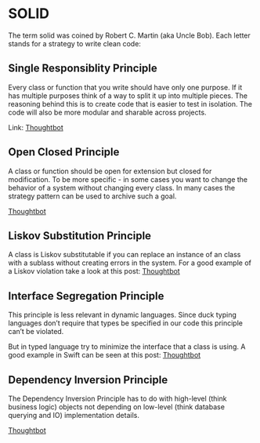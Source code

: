 # SOLID

The term solid was coined by Robert C. Martin (aka Uncle Bob). Each letter stands for a strategy to write clean code:

## Single Responsiblity Principle

Every class or function that you write should have only one purpose. If it has multiple purposes think of a way to split it up into multiple pieces. The reasoning behind this is to create code that is easier to test in isolation. The code will also be more modular and sharable across projects.

Link: [Thoughtbot](https://robots.thoughtbot.com/back-to-basics-solid)

## Open Closed Principle

A class or function should be open for extension but closed for modification. To be more specific - in some cases you want to change the behavior of a system without changing every class. In many cases the strategy pattern can be used to archive such a goal.

[Thoughtbot](https://robots.thoughtbot.com/back-to-basics-solid)

## Liskov Substitution Principle

A class is Liskov substitutable if you can replace an instance of an class with a sublass without creating errors in the system. For a good example of a Liskov violation take a look at this post: [Thoughtbot](https://robots.thoughtbot.com/back-to-basics-solid)

## Interface Segregation Principle

This principle is less relevant in dynamic languages. Since duck typing languages don’t require that types be specified in our code this principle can’t be violated.

But in typed language try to minimize the interface that a class is using. A good example in Swift can be seen at this post:
[Thoughtbot](https://robots.thoughtbot.com/back-to-basics-solid)

## Dependency Inversion Principle

The Dependency Inversion Principle has to do with high-level (think business logic) objects not depending on low-level (think database querying and IO) implementation details.

[Thoughtbot](https://robots.thoughtbot.com/back-to-basics-solid)
